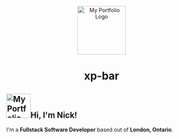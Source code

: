 <p align="center">
<img src="https://nicholasireland.ca/images/logo.svg" alt="My Portfolio Logo" width="128" height="128"/>
</p>
<h1 align="center">xp-bar</h1>

<h2 size="64px"><img src="https://nicholasireland.ca/images/alien.svg" alt="My Portfolio Logo" width="64" height="64"/>Hi, I'm Nick!</h2>

I'm a **Fullstack Software Developer** based out of __London, Ontario__.
